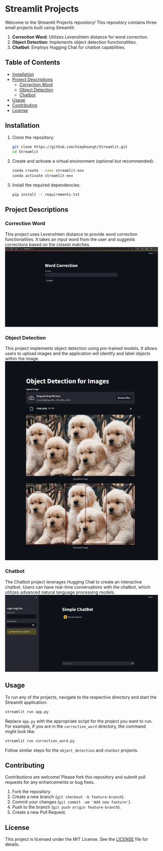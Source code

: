
# Streamlit Projects

Welcome to the Streamlit Projects repository! This repository contains three small projects built using Streamlit:

1. **Correction Word**: Utilizes Levenshtein distance for word correction.
2. **Object Detection**: Implements object detection functionalities.
3. **Chatbot**: Employs Hugging Chat for chatbot capabilities.

## Table of Contents
- [Installation](#installation)
- [Project Descriptions](#project-descriptions)
  - [Correction Word](#correction-word)
  - [Object Detection](#object-detection)
  - [Chatbot](#chatbot)
- [Usage](#usage)
- [Contributing](#contributing)
- [License](#license)

## Installation

1. Clone the repository:
    ```bash
    git clone https://github.com/hiephoangt/Streamlit.git
    cd Streamlit
    ```

2. Create and activate a virtual environment (optional but recommended):
    ```bash
    conda create --name streamlit-env
    conda activate streamlit-env
    ```

3. Install the required dependencies:
    ```bash
    pip install -r requirements.txt
    ```

## Project Descriptions

### Correction Word
This project uses Levenshtein distance to provide word correction functionalities. It takes an input word from the user and suggests corrections based on the closest matches.
![Correction Word](./data/word_correction.png)
### Object Detection
This project implements object detection using pre-trained models. It allows users to upload images and the application will identify and label objects within the image.
![Correction Word](./data/objectdetection.png)

### Chatbot
The Chatbot project leverages Hugging Chat to create an interactive chatbot. Users can have real-time conversations with the chatbot, which utilizes advanced natural language processing models.
![Correction Word](./data/chatbot.png)

## Usage

To run any of the projects, navigate to the respective directory and start the Streamlit application:

```bash
streamlit run app.py
```

Replace `app.py` with the appropriate script for the project you want to run. For example, if you are in the `correction_word` directory, the command might look like:

```bash
streamlit run correction_word.py
```

Follow similar steps for the `object_detection` and `chatbot` projects.

## Contributing

Contributions are welcome! Please fork this repository and submit pull requests for any enhancements or bug fixes.

1. Fork the repository.
2. Create a new branch (`git checkout -b feature-branch`).
3. Commit your changes (`git commit -am 'Add new feature'`).
4. Push to the branch (`git push origin feature-branch`).
5. Create a new Pull Request.

## License

This project is licensed under the MIT License. See the [LICENSE](LICENSE) file for details.
